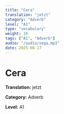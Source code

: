 ```yaml
---
title: "Сега"
translation: "jetzt"
category: "Adverb"
level: "A1"
type: "vocabulary"
weight: 10
tags: ["A1", "Adverb"]
audio: "/audio/sega.mp3"
date: 2025-08-17
---
```


# Сега

**Translation:** jetzt

**Category:** Adverb

**Level:** A1

